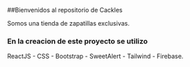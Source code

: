##Bienvenidos al repositorio de Cackles

Somos una tienda de zapatillas exclusivas.

### En la creacion de este proyecto se utilizo

 ReactJS - CSS - Bootstrap - SweetAlert - Tailwind - Firebase.
